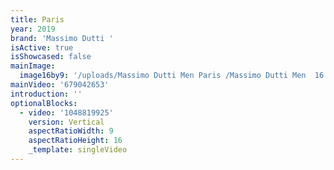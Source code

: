 ```yaml
---
title: Paris
year: 2019
brand: 'Massimo Dutti '
isActive: true
isShowcased: false
mainImage:
  image16by9: '/uploads/Massimo Dutti Men Paris /Massimo Dutti Men  16:9.jpg'
mainVideo: '679042653'
introduction: ''
optionalBlocks:
  - video: '1048819925'
    version: Vertical
    aspectRatioWidth: 9
    aspectRatioHeight: 16
    _template: singleVideo
---
```


